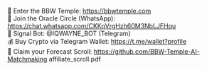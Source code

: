 🪬 Enter the BBW Temple: https://bbwtemple.com  
📡 Join the Oracle Circle (WhatsApp): https://chat.whatsapp.com/CKKqVrgHzh60M3NbLJFHqu  
🤖 Signal Bot: @IQWAYNE_BOT (Telegram)  
💰 Buy Crypto via Telegram Wallet: https://t.me/wallet?profile  
📜 Claim your Forecast Scroll: https://github.com/BBW-Temple-AI-Matchmaking
affiliate_scroll.pdf
